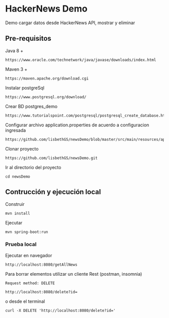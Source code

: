 # HackerNews Demo

Demo cargar datos desde HackerNews API, mostrar y eliminar

## Pre-requisitos

Java 8 +

```
https://www.oracle.com/technetwork/java/javase/downloads/index.html
```

Maven 3 + 

```
https://maven.apache.org/download.cgi
```

Instalar postgreSql

```
https://www.postgresql.org/download/
```

Crear BD postgres_demo

```
https://www.tutorialspoint.com/postgresql/postgresql_create_database.htm
```

Configurar archivo application.properties de acuerdo a configuracion ingresada

```
https://github.com/lisbethGS/newsDemo/blob/master/src/main/resources/application.properties
```

Clonar proyecto

```
https://github.com/lisbethGS/newsDemo.git
```

Ir al directorio del proyecto

```
cd newsDemo
```

## Contrucción y ejecución local

Construir

```
mvn install
```

Ejecutar

```
mvn spring-boot:run
```

### Prueba local

Ejecutar en navegador

```
http://localhost:8080/getAllNews
```

Para borrar elementos utilizar un cliente Rest (postman, insomnia)

```
Request method: DELETE

http://localhost:8080/delete?id=
```

o desde el terminal

```
curl -X DELETE 'http://localhost:8080/delete?id='
```